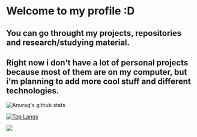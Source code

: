 # Welcome to my profile :D

## You can go throught my projects, repositories and research/studying material.

## Right now i don't have a lot of personal projects because most of them are on my computer, but i'm planning to add more cool stuff and different technologies.

![Anurag's github stats](https://github-readme-stats.vercel.app/api?username=wagnercaetano&show_icons=true&theme=radical&bg_color=1e1245&text_color=ffffff)

[![Top Langs](https://github-readme-stats.vercel.app/api/top-langs/?username=wagnercaetano&layout=compact&bg_color=1e1245&text_color=ffffff)](https://github.com/anuraghazra/github-readme-stats)

![](https://komarev.com/ghpvc/?username=wagnercaetano&color=blue&style=flat&text_color=1e1245)
